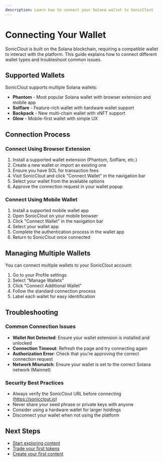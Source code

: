 ```yaml
---
description: Learn how to connect your Solana wallet to SonicClout
---
```


# Connecting Your Wallet

SonicClout is built on the Solana blockchain, requiring a compatible wallet to interact with the platform. This guide explains how to connect different wallet types and troubleshoot common issues.

## Supported Wallets

SonicClout supports multiple Solana wallets:

- **Phantom** - Most popular Solana wallet with browser extension and mobile app
- **Solflare** - Feature-rich wallet with hardware wallet support
- **Backpack** - New multi-chain wallet with xNFT support
- **Glow** - Mobile-first wallet with simple UX

## Connection Process

### Connect Using Browser Extension

1. Install a supported wallet extension (Phantom, Solflare, etc.)
2. Create a new wallet or import an existing one
3. Ensure you have SOL for transaction fees
4. Visit SonicClout and click "Connect Wallet" in the navigation bar
5. Select your wallet from the available options
6. Approve the connection request in your wallet popup

### Connect Using Mobile Wallet

1. Install a supported mobile wallet app
2. Open SonicClout on your mobile browser
3. Click "Connect Wallet" in the navigation bar
4. Select your wallet app
5. Complete the authentication process in the wallet app
6. Return to SonicClout once connected

## Managing Multiple Wallets

You can connect multiple wallets to your SonicClout account:

1. Go to your Profile settings
2. Select "Manage Wallets"
3. Click "Connect Additional Wallet"
4. Follow the standard connection process
5. Label each wallet for easy identification

## Troubleshooting

### Common Connection Issues

- **Wallet Not Detected**: Ensure your wallet extension is installed and unlocked
- **Connection Timeout**: Refresh the page and try connecting again
- **Authorization Error**: Check that you're approving the correct connection request
- **Network Mismatch**: Ensure your wallet is set to the correct Solana network (Mainnet)

### Security Best Practices

- Always verify the SonicClout URL before connecting (https://sonicclout.io)
- Never share your seed phrase or private keys with anyone
- Consider using a hardware wallet for larger holdings
- Disconnect your wallet when not using the platform

## Next Steps

- [Start exploring content](quickstart.md#step-2-explore-available-content)
- [Trade your first tokens](../basics/trading-features.md)
- [Create your first content](../basics/content-tokenization.md) 
